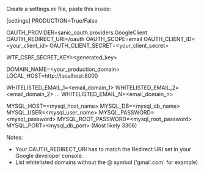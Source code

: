 Create a settings.ini file, paste this inside:

[settings]
PRODUCTION=True/False

OAUTH_PROVIDER=sanic_oauth.providers.GoogleClient
OAUTH_REDIRECT_URI=/oauth
OAUTH_SCOPE=email
OAUTH_CLIENT_ID=<your_client_id>
OAUTH_CLIENT_SECRET=<your_client_secret>

WTF_CSRF_SECRET_KEY=<generated_key>

DOMAIN_NAME=<your_production_domain>
LOCAL_HOST=http://localhost:8000

WHITELISTED_EMAIL_1=<email_domain_1>
WHITELISTED_EMAIL_2=<email_domain_2>
...
WHITELISTED_EMAIL_N=<email_domain_n>

MYSQL_HOST=<mysql_host_name>
MYSQL_DB=<mysql_db_name>
MYSQL_USER=<mysql_user_name>
MYSQL_PASSWORD=<mysql_password>
MYSQL_ROOT_PASSWORD=<mysql_root_password>
MYSQL_PORT=<mysql_db_port> (Most likely 3306)

Notes:

- Your OAUTH_REDIRECT_URI has to match the Redirect URI set in your Google
developer console.
- List whitelisted domains without the @ symbol ('gmail.com' for example)
